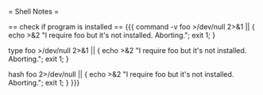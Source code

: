 = Shell Notes =

== check if program is installed ==
{{{
  command -v foo >/dev/null 2>&1 || { echo >&2 "I require foo but it's not installed.  Aborting."; exit 1; }

  type foo >/dev/null 2>&1 || { echo >&2 "I require foo but it's not installed.  Aborting."; exit 1; }

  hash foo 2>/dev/null || { echo >&2 "I require foo but it's not installed.  Aborting."; exit 1; }
}}}

